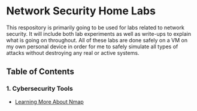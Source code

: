 # Network Security Home Labs

This respository is primarily going to be used for labs related to network security. It will include both lab experiments as well as write-ups to explain what is going on throughout. All of these labs are done safely on a VM on my own personal device in order for me to safely simulate all types of attacks without destroying any real or active systems. 

## Table of Contents

### 1. Cybersecurity Tools
- [Learning More About Nmap](Cybersecurity%20Tools/Learning%20More%20About%20Nmap.md) 
